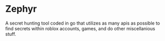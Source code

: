 # Zephyr
A secret hunting tool coded in go that utilizes as many apis as possible to find secrets within roblox accounts, games, and do other miscellanious stuff.
